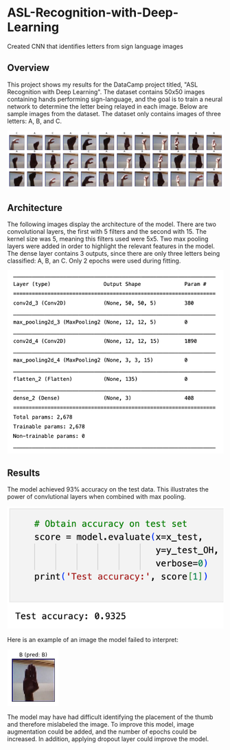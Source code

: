 # ASL-Recognition-with-Deep-Learning
Created CNN that identifies letters from sign language images

## Overview

This project shows my results for the DataCamp project titled, "ASL Recognition with Deep Learning". The dataset contains 50x50 images containing hands performing sign-language, and the goal is to train a neural network to determine the letter being relayed in each image. Below are sample images from the dataset. The dataset only contains images of three letters: A, B, and C. 

![examples](images/images_example.png)

## Architecture

The following images display the architecture of the model. There are two convolutional layers, the first with 5 filters and the second with 15. The kernel size was 5, meaning this filters used were 5x5. Two max pooling layers were added in order to highlight the relevant features in the model. The dense layer contains 3 outputs, since there are only three letters being classified: A, B, an C. Only 2 epochs were used during fitting.

![architecture](images/architecture.png)


## Results

The model achieved 93% accuracy on the test data. This illustrates the power of convlutional layers when combined with max pooling.

![results](images/results.png)

Here is an example of an image the model failed to interpret: 

![fail](images/image_fail.png)

The model may have had difficult identifying the placement of the thumb and therefore mislabeled the image. To improve this model, image augmentation could be added, and the number of epochs could be increased. In addition, applying dropout layer could improve the model.
